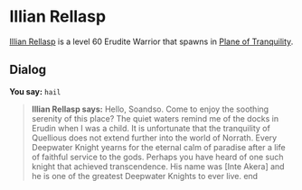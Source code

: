 # Illian Rellasp



[Illian Rellasp](/npc/203365) is a level 60 Erudite Warrior that spawns in [Plane of Tranquility](/zone/203).



## Dialog

**You say:** `hail`



>**Illian Rellasp says:** Hello, Soandso.  Come to enjoy the soothing serenity of this place?  The quiet waters remind me of the docks in Erudin when I was a child.  It is unfortunate that the tranquility of Quellious does not extend further into the world of Norrath.  Every Deepwater Knight yearns for the eternal calm of paradise after a life of faithful service to the gods.  Perhaps you have heard of one such knight that achieved transcendence.  His name was [Inte Akera] and he is one of the greatest Deepwater Knights to ever live.
end
